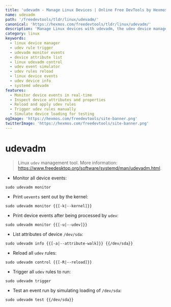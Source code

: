 ```yaml
---
title: 'udevadm - Manage Linux Devices | Online Free DevTools by Hexmos'
name: udevadm
path: '/freedevtools/tldr/linux/udevadm/'
canonical: 'https://hexmos.com/freedevtools/tldr/linux/udevadm/'
description: 'Manage Linux devices with udevadm, the udev device manager. Monitor events, list attributes, and trigger rules. Free online tool, no registration required.'
category: linux
keywords:
  - linux device manager
  - udev rule trigger
  - udevadm monitor events
  - device attribute list
  - linux udevadm control
  - udev event simulator
  - udev rules reload
  - linux device events
  - udev device info
  - systemd udevadm
features:
  - Monitor device events in real-time
  - Inspect device attributes and properties
  - Reload and apply udev rules
  - Trigger udev rules manually
  - Simulate device loading for testing
ogImage: 'https://hexmos.com/freedevtools/site-banner.png'
twitterImage: 'https://hexmos.com/freedevtools/site-banner.png'
---
```


# udevadm

> Linux `udev` management tool.
> More information: <https://www.freedesktop.org/software/systemd/man/udevadm.html>.

- Monitor all device events:

`sudo udevadm monitor`

- Print `uevents` sent out by the kernel:

`sudo udevadm monitor {{[-k|--kernel]}}`

- Print device events after being processed by `udev`:

`sudo udevadm monitor {{[-u|--udev]}}`

- List attributes of device `/dev/sda`:

`sudo udevadm info {{[-a|--attribute-walk]}} {{/dev/sda}}`

- Reload all `udev` rules:

`sudo udevadm control {{[-R|--reload]}}`

- Trigger all `udev` rules to run:

`sudo udevadm trigger`

- Test an event run by simulating loading of `/dev/sda`:

`sudo udevadm test {{/dev/sda}}`
